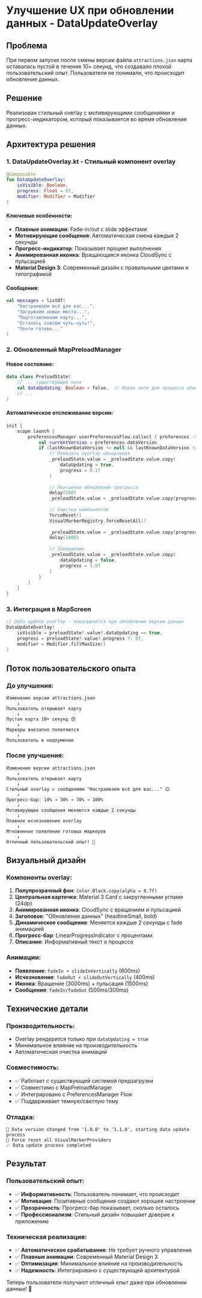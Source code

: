# Улучшение UX при обновлении данных - DataUpdateOverlay

## Проблема

При первом запуске после смены версии файла `attractions.json` карта оставалась пустой в течение 10+ секунд, что создавало плохой пользовательский опыт. Пользователи не понимали, что происходит обновление данных.

## Решение

Реализован стильный overlay с мотивирующими сообщениями и прогресс-индикатором, который показывается во время обновления данных.

## Архитектура решения

### 1. DataUpdateOverlay.kt - Стильный компонент overlay

```kotlin
@Composable
fun DataUpdateOverlay(
    isVisible: Boolean,
    progress: Float = 0f,
    modifier: Modifier = Modifier
)
```

#### Ключевые особенности:
- **Плавные анимации**: Fade-in/out с slide эффектами
- **Мотивирующие сообщения**: Автоматическая смена каждые 2 секунды
- **Прогресс-индикатор**: Показывает процент выполнения
- **Анимированная иконка**: Вращающаяся иконка CloudSync с пульсацией
- **Material Design 3**: Современный дизайн с правильными цветами и типографикой

#### Сообщения:
```kotlin
val messages = listOf(
    "Настраиваем всё для вас...",
    "Загружаем новые места...",
    "Подготавливаем карту...",
    "Осталось совсем чуть-чуть!",
    "Почти готово..."
)
```

### 2. Обновленный MapPreloadManager

#### Новое состояние:
```kotlin
data class PreloadState(
    // ... существующие поля
    val dataUpdating: Boolean = false,  // Новое поле для процесса обновления
    // ...
)
```

#### Автоматическое отслеживание версии:
```kotlin
init {
    scope.launch {
        preferencesManager.userPreferencesFlow.collect { preferences ->
            val currentVersion = preferences.dataVersion
            if (lastKnownDataVersion != null && lastKnownDataVersion != currentVersion) {
                // Показать overlay обновления
                _preloadState.value = _preloadState.value.copy(
                    dataUpdating = true,
                    progress = 0.1f
                )
                
                // Поэтапное обновление прогресса
                delay(500)
                _preloadState.value = _preloadState.value.copy(progress = 0.3f)
                
                // Очистка компонентов
                forceReset()
                VisualMarkerRegistry.forceResetAll()
                
                _preloadState.value = _preloadState.value.copy(progress = 0.7f)
                delay(1000)
                
                // Завершение
                _preloadState.value = _preloadState.value.copy(
                    dataUpdating = false,
                    progress = 1.0f
                )
            }
        }
    }
}
```

### 3. Интеграция в MapScreen

```kotlin
// Data update overlay - показывается при обновлении версии данных
DataUpdateOverlay(
    isVisible = preloadState?.value?.dataUpdating == true,
    progress = preloadState?.value?.progress ?: 0f,
    modifier = Modifier.fillMaxSize()
)
```

## Поток пользовательского опыта

### До улучшения:
```
Изменение версии attractions.json
    ↓
Пользователь открывает карту
    ↓
Пустая карта 10+ секунд 😞
    ↓
Маркеры внезапно появляются
    ↓
Пользователь в недоумении
```

### После улучшения:
```
Изменение версии attractions.json
    ↓
Пользователь открывает карту
    ↓
Стильный overlay с сообщением "Настраиваем всё для вас..." 😊
    ↓
Прогресс-бар: 10% → 30% → 70% → 100%
    ↓
Мотивирующие сообщения меняются каждые 2 секунды
    ↓
Плавное исчезновение overlay
    ↓
Мгновенное появление готовых маркеров
    ↓
Отличный пользовательский опыт! 🎉
```

## Визуальный дизайн

### Компоненты overlay:
1. **Полупрозрачный фон**: `Color.Black.copy(alpha = 0.7f)`
2. **Центральная карточка**: Material 3 Card с закругленными углами (24dp)
3. **Анимированная иконка**: CloudSync с вращением и пульсацией
4. **Заголовок**: "Обновление данных" (headlineSmall, bold)
5. **Динамическое сообщение**: Меняется каждые 2 секунды с fade анимацией
6. **Прогресс-бар**: LinearProgressIndicator с процентами
7. **Описание**: Информативный текст о процессе

### Анимации:
- **Появление**: `fadeIn + slideInVertically` (600ms)
- **Исчезновение**: `fadeOut + slideOutVertically` (400ms)
- **Иконка**: Вращение (3000ms) + пульсация (1500ms)
- **Сообщения**: `fadeIn/fadeOut` (500ms/300ms)

## Технические детали

### Производительность:
- Overlay рендерится только при `dataUpdating = true`
- Минимальное влияние на производительность
- Автоматическая очистка анимаций

### Совместимость:
- ✅ Работает с существующей системой предзагрузки
- ✅ Совместимо с MapPreloadManager
- ✅ Интегрировано с PreferencesManager Flow
- ✅ Поддерживает темную/светлую тему

### Отладка:
```
🔄 Data version changed from '1.0.0' to '1.1.0', starting data update process
🧹 Force reset all VisualMarkerProviders
✅ Data update process completed
```

## Результат

### Пользовательский опыт:
- ✅ **Информативность**: Пользователь понимает, что происходит
- ✅ **Мотивация**: Позитивные сообщения создают хорошее настроение
- ✅ **Прозрачность**: Прогресс-бар показывает, сколько осталось
- ✅ **Профессионализм**: Стильный дизайн повышает доверие к приложению

### Техническая реализация:
- ✅ **Автоматическое срабатывание**: Не требует ручного управления
- ✅ **Плавные анимации**: Современный Material Design 3
- ✅ **Оптимизация**: Минимальное влияние на производительность
- ✅ **Надежность**: Интегрировано с существующей архитектурой

Теперь пользователи получают отличный опыт даже при обновлении данных! 🚀
